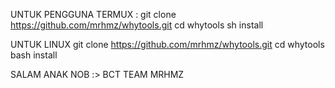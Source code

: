UNTUK PENGGUNA TERMUX :
git clone https://github.com/mrhmz/whytools.git
cd whytools
sh install

UNTUK LINUX 
git clone https://github.com/mrhmz/whytools.git
cd whytools
bash install

SALAM ANAK NOB :> BCT TEAM <BEKASI CYBER TOOLS TEAM>
MRHMZ
